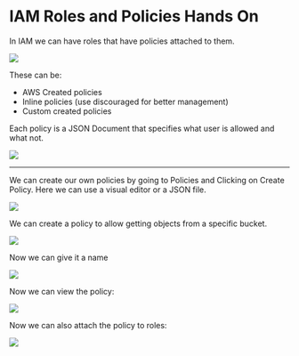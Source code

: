 # IAM Roles and Policies Hands On

In IAM we can have roles that have policies attached to them.

![](2022-02-10-07-57-29.png)

These can be:
- AWS Created policies
- Inline policies (use discouraged for better management)
- Custom created policies

Each policy is a JSON Document that specifies what user is allowed and what not.

![](2022-02-10-07-59-25.png)

---

We can create our own policies by going to Policies and Clicking on Create Policy. Here we can use a visual editor or a JSON file.

![](2022-02-10-07-59-55.png)

We can create a policy to allow getting objects from a specific bucket.

![](2022-02-10-08-02-44.png)

Now we can give it a name

![](2022-02-10-08-03-43.png)

Now we can view the policy:

![](2022-02-10-08-04-21.png)

Now we can also attach the policy to roles:

![](2022-02-10-08-05-20.png)
